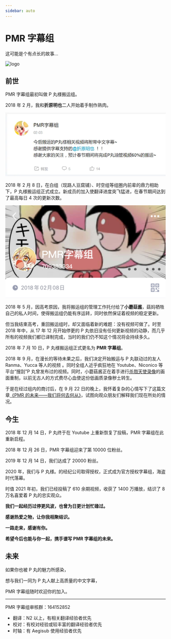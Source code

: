 ```yaml
---
sidebar: auto
---
```


# PMR 字幕组

这可能是个有点长的故事…

![logo](/images/fansub-logo.png)

## 前世

PMR 字幕组最初叫做 P 丸様搬运组。

2018 年 2 月，我和**折原明也**二人开始着手制作熟肉。

![第一条动态](./images/about/dynamic.png)

2018 年 2 月 8 日，在白组（现路人豆腐铺）、时空组等组圈内前辈的鼎力相助下，P 丸様搬运组正式成立。新成员的加入使翻译进度突飞猛进，在春节期间达到了最高每日 4 次的更新次数。

![PMR字幕组](./images/about/group.jpeg)

2018 年 5 月，因高考原因，我将搬运组的管理工作托付给了**小蘑菇酱**，菇妈牺牲自己的私人时间，使得搬运组仍能有序运转，同时依然保证着视频的稳定更新。

但当我结束高考，重回搬运组时，却又面临着新的难题：没有视频可做了。时至 2018 年中，从 17 年 12 月开始停更的 P 丸依旧没有任何更新视频的动静，而几乎所有的视频我们都已译制完成，当时的我们仍不知这个情况将会持续多久。

2018 年 7 月 10 日，P 丸様搬运组正式更名为 **PMR 字幕组**。

2018 年 9 月，在漫长的等待未果之后，我们决定开始搬运与 P 丸联动过的友人 Ranma、Yucca 等人的视频
。同时全组人近乎疯狂地在 Youtube、Niconico 等平台“搜刮”P 丸曾发布过的视频。同时，小蘑菇酱正在着手进行[杀戮天使录像](https://www.bilibili.com/video/BV1yt411m7qr/)的画面重制，以前无古人的方式费尽心血使这份低画质录像秽土转生。

于是在经过组内的商讨后，在 9 月 22 日的晚上，我怀着复杂的心情写下了这篇文章[《PMR 的未来——我们将何去何从》](https://www.bilibili.com/read/cv1196677)，试图向观众朋友们解释我们现在所处的情况。

## 今生

2018 年 12 月 14 日，P 丸终于在 Youtube 上重新恢复了投稿，PMR 字幕组在此重新启程。

2018 年 12 月 26 日，PMR 字幕组迎来了第 10000 位粉丝。

2019 年 12 月 14 日，我们达成了 20000 粉丝。

2020 年，我们与 P 丸様。的经纪公司取得授权，正式成为官方授权字幕组，海盗时代落幕。

时值 2021 年初，我们已经投稿了 610 余期视频，收获了 1400 万播放，结识了 8 万名喜爱着 P 丸的忠实观众。

**我们一起经历过停更风波，也曾为日更计划忙碌过。**

**感谢热爱之物，让你我相聚结识。**

**一路走来，感谢有你。**

**希望今后也能与你一起，携手谱写 PMR 字幕组的未来。**

## 未来

如果你也被 P 丸的魅力所感染，

想与我们一同为 P 丸人献上高质量的中文字幕，

PMR 字幕组随时欢迎你的加入。

---

PMR 字幕组审核群：164152852

- 翻译：N2 以上，有相关翻译经验者优先
- 校对：有校对经验或较丰富的翻译经验者优先
- 时轴：有 Aegisub 使用经验者优先
